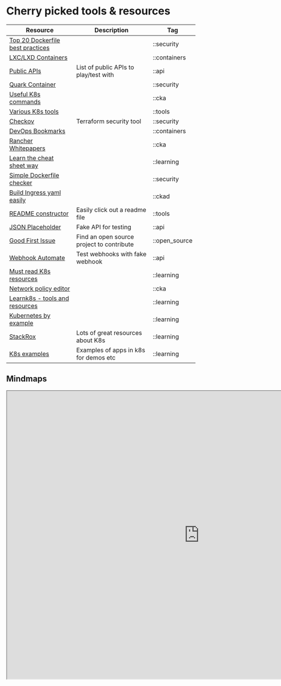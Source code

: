 # Cherry picked tools & resources

| Resource                                                                                | Description | Tag       |
| --------------------------------------------------------------------------------------- |------| ----------|
| [Top 20 Dockerfile best practices](https://sysdig.com/blog/dockerfile-best-practices/) | |::security |
| [LXC/LXD Containers](https://linuxcontainers.org/) | |::containers |
| [Public APIs](https://github.com/public-apis/public-apis) | List of public APIs to play/test with |::api |
| [Quark Container](https://github.com/QuarkContainer/Quark) |  |::security |
| [Useful K8s commands](https://iceburn.medium.com/kubectl-useful-commands-f5f47c0773f) |  |::cka |
| [Various K8s tools](https://caylent.com/50-useful-kubernetes-tools-for-2020) |  |::tools |
| [Checkov](https://github.com/bridgecrewio/checkov) | Terraform security tool |::security |
| [DevOps Bookmarks](https://www.devopsbookmarks.org/linux+open-source?utm_source=share&utm_medium=ios_app&utm_name=iossmf) |  |::containers |
| [Rancher Whitepapers](https://rancher.com/resources/#whitepapers) |  |::cka |
| [Learn the cheat sheet way](https://cheatsheet.dennyzhang.com/) |  |::learning |
| [Simple Dockerfile checker](https://www.fromlatest.io/#/) |  |::security |
| [Build Ingress yaml easily](https://ingressbuilder.jetstack.io/) |  |::ckad |
| [README constructor](https://readme.so/editor) | Easily click out a readme file  |::tools |
| [JSON Placeholder](https://jsonplaceholder.typicode.com/) | Fake API for testing  |::api |
| [Good First Issue](https://goodfirstissue.dev/) | Find an open source project to contribute  |::open_source |
| [Webhook Automate](https://webhook.site/#!/a2e14c9d-b4d4-438c-99da-c1a8f66e376e) | Test webhooks with fake webhook  |::api |
| [Must read K8s resources](https://kubernetesreadme.com/) |  |::learning |
| [Network policy editor](https://editor.cilium.io/?id=ueM67J8ZCNEb5iFZ) |  |::cka |
| [Learnk8s - tools and resources](https://learnk8s.io/kubernetes-resources) |  |::learning |
| [Kubernetes by example](https://kubernetesbyexample.com/) |  |::learning |
| [StackRox](https://www.stackrox.com/) | Lots of great resources about K8s |::learning |
| [K8s examples](https://github.com/kubernetes/examples) | Examples of apps in k8s for demos etc |::learning |

## Mindmaps

<iframe src='https://www.xmind.net/embed/dy6DeH/' width='1024' height='768' frameborder='1' scrolling='no' allowfullscreen="true"></iframe>
